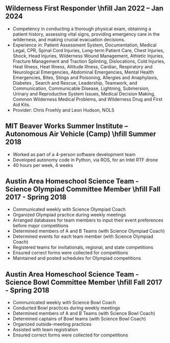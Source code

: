 ## Wilderness First Responder \hfill Jan 2022 – Jan 2024
 - Competency in conducting a thorough physical exam, obtaining a patient history, assessing vital signs, providing emergency care in the wilderness, and making crucial evacuation decisions.
 - Experience in: Patient Assessment System, Documentation, Medical Legal, CPR, Spinal Cord Injuries, Long-term Patient Care, Chest Injuries, Shock, Head Injuries, Wilderness Wound Management, Athletic Injuries, Fracture Management and Traction Splinting, Dislocations, Cold Injuries, Heat Illness, Heat Illness, Altitude Illness, Cardiac, Respiratory and Neurological Emergencies, Abdominal Emergencies, Mental Health Emergencies, Bites, Stings and Poisoning, Allergies and Anaphylaxis, Diabetes , Search and Rescue, Leadership, Teamwork, and  Communication, Communicable Disease, Lightning, Submersion, Urinary and Reproductive System Issues, Medical Decision Making, Common Wilderness Medical Problems, and Wilderness Drug and First Aid Kits.
 - Provider: Chris Froehly and Leon Hudson, NOLS

## MIT Beaver Works Summer Institute – Autonomous Air Vehicle (Camp) \hfill Summer 2018
 - Worked as part of a 4-person software development team
 - Developed autonomy code in Python, via ROS, for an Intel RTF drone
 - 40 hours per week, 4 weeks

## Austin Area Homeschool Science Team - Science Olympiad Committee Member \hfill Fall 2017 - Spring 2018  
 - Communicated weekly with Science Olympiad Coach
 - Organized Olympiad practice during weekly meetings
 - Arranged databases for team members to input their event preferences before major competitions
 - Determined members of A and B Teams (with Science Olympiad Coach)
 - Determined events for each team member (with Science Olympiad Coach)
 - Registered teams for invitationals, regional, and state competitions
 - Ensured correct forms were collected for competitions
 - Maintained and posted schedules for Olympiad competitions

## Austin Area Homeschool Science Team - Science Bowl Committee Member \hfill Fall 2017 - Spring 2018  
 - Communicated weekly with Science Bowl Coach
 - Conducted Bowl practices during weekly meetings
 - Determined members of A and B Teams (with Science Bowl Coach)
 - Determined captains of Bowl teams (with Science Bowl Coach)
 - Organized outside-meeting practices
 - Assisted with team registration
 - Ensured correct forms were collected for competitions
